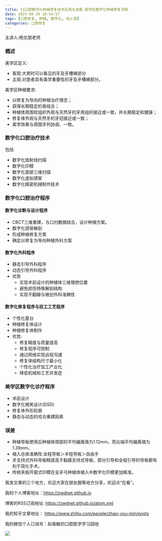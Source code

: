 ```yaml
---
title: 51口腔数字化种植修复技术应用与进展-美学区数字化种植修复流程
date: 2025-08-29 10:54:57
tags: [口腔修复, 种植, 数字化, 线上课]
categories: 口腔修复
---
```

主讲人:杨文朋老师
### 概述
美学区定义:
- 客观:大笑时可以看见的牙及牙槽嵴部分
- 主观:对患者具有美学重要性的牙及牙槽嵴部分。

美学区种植要求:
- 以修复为导向的种植治疗理念；
- 获得长期稳定的骨结合；
- 种植体周围软组织外观与天然牙的牙周组织接近或一致，并长期稳定和健康；
- 修复体外观与天然牙的牙冠接近或一致；
- 美学效果与周围牙列协调、一致。

### 数字化口腔治疗技术
包括
- 数字化放射线扫描
- 数字化印模
- 数字化面部三维扫描
- 数字化虚拟颌架
- 数字化精密机械制作技术

### 数字化口腔治疗程序
#### 数字化诊断与设计程序
- CBCT三维重建，与口扫数据结合，设计种植方案。
- 数字化颌骨解剖
- 形成种植修复方案
- 确定以修复为导向种植外科方案
#### 数字化外科程序
- 静态引导外科程序
- 动态引导外科程序
- 优势
    - 实现术前设计的种植体三维理想位置
    - 避免损伤特殊解剖结构
    - 实现不翻瓣与微创外科准确性
#### 数字化修复程序与技工工艺程序
- 个性化基台
- 种植修复体设计
- 种植修复体制作
- 优势:
    - 修复精度与质量提高
    - 修复程序可控制
    - 通过网络实现远程沟通
    - 修复体结构尺寸最小化
    - 个性化治疗加工产业化
    - 降低机械和工艺并发症

### 美学区数字化诊疗程序
- 术前设计
- 数字化微笑设计(DSD)
- 修复体外形轮廓
- 静态与动态的咬合重建因素

### 误差
- 种植导板使用后种植体颈部的平均偏离值为1.12mm，而尖端平均偏离值为1.39mm。
- 植入总体准确性:全程导板＞半程导板＞自由手
- 牙支持式外科导板精度高于黏膜支持式导板，部分引导和全程引导的导板都有利于简化手术。
- 传统夹板开窗式印模在全牙弓种植体植入中数字化印模更加精准。




我发文章的三个地方，欢迎大家在朋友圈等地方分享，欢迎点“在看”。

我的个人博客地址：https://zwdnet.github.io

博客的RSS订阅地址: https://zwdnet.github.io/atom.xml

我的知乎文章地址： https://www.zhihu.com/people/zhao-you-min/posts

我的微信个人订阅号：赵瑜敏的口腔医学学习园地

![](https://zymblog-1258069789.cos.ap-chengdu.myqcloud.com/other/wx.jpg)
